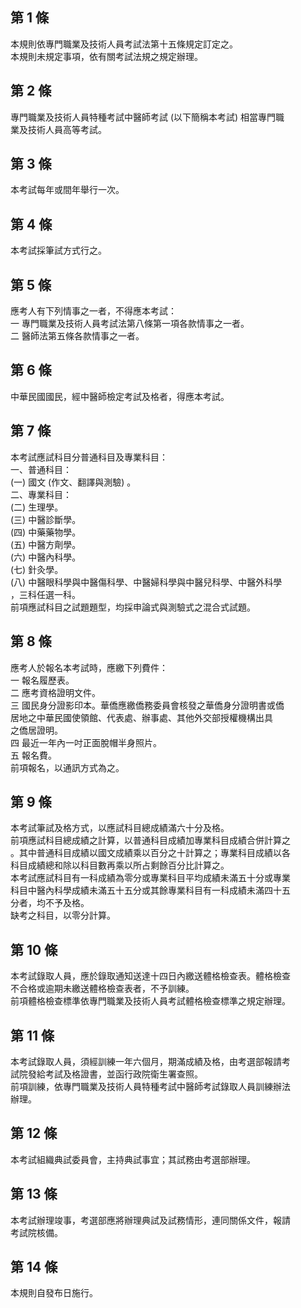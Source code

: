 第 1 條
-------
本規則依專門職業及技術人員考試法第十五條規定訂定之。  
本規則未規定事項，依有關考試法規之規定辦理。

第 2 條
-------
專門職業及技術人員特種考試中醫師考試 (以下簡稱本考試) 相當專門職  
業及技術人員高等考試。

第 3 條
-------
本考試每年或間年舉行一次。

第 4 條
-------
本考試採筆試方式行之。

第 5 條
-------
應考人有下列情事之一者，不得應本考試：  
一  專門職業及技術人員考試法第八條第一項各款情事之一者。  
二  醫師法第五條各款情事之一者。

第 6 條
-------
中華民國國民，經中醫師檢定考試及格者，得應本考試。

第 7 條
-------
本考試應試科目分普通科目及專業科目：  
一、普通科目：  
 (一) 國文 (作文、翻譯與測驗) 。  
二、專業科目：  
 (二) 生理學。  
 (三) 中醫診斷學。  
 (四) 中藥藥物學。  
 (五) 中醫方劑學。  
 (六) 中醫內科學。  
 (七) 針灸學。  
 (八) 中醫眼科學與中醫傷科學、中醫婦科學與中醫兒科學、中醫外科學  
      ，三科任選一科。  
前項應試科目之試題題型，均採申論式與測驗式之混合式試題。

第 8 條
-------
應考人於報名本考試時，應繳下列費件：  
一  報名履歷表。  
二  應考資格證明文件。  
三  國民身分證影印本。華僑應繳僑務委員會核發之華僑身分證明書或僑  
    居地之中華民國使領館、代表處、辦事處、其他外交部授權機構出具  
    之僑居證明。  
四  最近一年內一吋正面脫帽半身照片。  
五  報名費。  
前項報名，以通訊方式為之。

第 9 條
-------
本考試筆試及格方式，以應試科目總成績滿六十分及格。  
前項應試科目總成績之計算，以普通科目成績加專業科目成績合併計算之  
。其中普通科目成績以國文成績乘以百分之十計算之；專業科目成績以各  
科目成績總和除以科目數再乘以所占剩餘百分比計算之。  
本考試應試科目有一科成績為零分或專業科目平均成績未滿五十分或專業  
科目中醫內科學成績未滿五十五分或其餘專業科目有一科成績未滿四十五  
分者，均不予及格。  
缺考之科目，以零分計算。

第 10 條
--------
本考試錄取人員，應於錄取通知送達十四日內繳送體格檢查表。體格檢查  
不合格或逾期未繳送體格檢查表者，不予訓練。  
前項體格檢查標準依專門職業及技術人員考試體格檢查標準之規定辦理。

第 11 條
--------
本考試錄取人員，須經訓練一年六個月，期滿成績及格，由考選部報請考  
試院發給考試及格證書，並函行政院衛生署查照。  
前項訓練，依專門職業及技術人員特種考試中醫師考試錄取人員訓練辦法  
辦理。

第 12 條
--------
本考試組織典試委員會，主持典試事宜；其試務由考選部辦理。

第 13 條
--------
本考試辦理竣事，考選部應將辦理典試及試務情形，連同關係文件，報請  
考試院核備。

第 14 條
--------
本規則自發布日施行。


